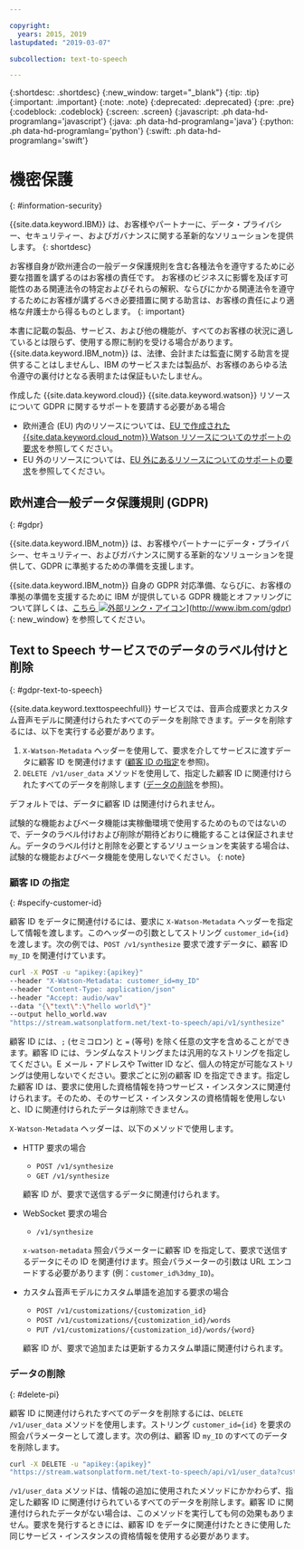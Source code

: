 ```yaml
---

copyright:
  years: 2015, 2019
lastupdated: "2019-03-07"

subcollection: text-to-speech

---
```


{:shortdesc: .shortdesc}
{:new_window: target="_blank"}
{:tip: .tip}
{:important: .important}
{:note: .note}
{:deprecated: .deprecated}
{:pre: .pre}
{:codeblock: .codeblock}
{:screen: .screen}
{:javascript: .ph data-hd-programlang='javascript'}
{:java: .ph data-hd-programlang='java'}
{:python: .ph data-hd-programlang='python'}
{:swift: .ph data-hd-programlang='swift'}

# 機密保護
{: #information-security}

{{site.data.keyword.IBM}} は、お客様やパートナーに、データ・プライバシー、セキュリティー、およびガバナンスに関する革新的なソリューションを提供します。
{: shortdesc}

お客様自身が欧州連合の一般データ保護規則を含む各種法令を遵守するために必要な措置を講ずるのはお客様の責任です。 お客様のビジネスに影響を及ぼす可能性のある関連法令の特定およびそれらの解釈、ならびにかかる関連法令を遵守するためにお客様が講ずるべき必要措置に関する助言は、お客様の責任により適格な弁護士から得るものとします。
{: important}

本書に記載の製品、サービス、および他の機能が、すべてのお客様の状況に適しているとは限らず、使用する際に制約を受ける場合があります。 {{site.data.keyword.IBM_notm}} は、法律、会計または監査に関する助言を提供することはしませんし、IBM のサービスまたは製品が、お客様のあらゆる法令遵守の裏付けとなる表明または保証もいたしません。

作成した {{site.data.keyword.cloud}} {{site.data.keyword.watson}} リソースについて GDPR に関するサポートを要請する必要がある場合

-   欧州連合 (EU) 内のリソースについては、[EU で作成された {{site.data.keyword.cloud_notm}} Watson リソースについてのサポートの要求](/docs/services/watson/getting-started-gdpr-sar.html#request-EU)を参照してください。
-   EU 外のリソースについては、[EU 外にあるリソースについてのサポートの要求](/docs/services/watson/getting-started-gdpr-sar.html#request-non-EU)を参照してください。

## 欧州連合一般データ保護規則 (GDPR)
{: #gdpr}

{{site.data.keyword.IBM_notm}} は、お客様やパートナーにデータ・プライバシー、セキュリティー、およびガバナンスに関する革新的なソリューションを提供して、GDPR に準拠するための準備を支援します。

{{site.data.keyword.IBM_notm}} 自身の GDPR 対応準備、ならびに、お客様の準拠の準備を支援するために IBM が提供している GDPR 機能とオファリングについて詳しくは、[こちら ![外部リンク・アイコン](../../icons/launch-glyph.svg "外部リンク・アイコン")](../../icons/launch-glyph.svg "外部リンク・アイコン")](http://www.ibm.com/gdpr){: new_window} を参照してください。

## Text to Speech サービスでのデータのラベル付けと削除
{: #gdpr-text-to-speech}

{{site.data.keyword.texttospeechfull}} サービスでは、音声合成要求とカスタム音声モデルに関連付けられたすべてのデータを削除できます。データを削除するには、以下を実行する必要があります。

1.  `X-Watson-Metadata` ヘッダーを使用して、要求を介してサービスに渡すデータに顧客 ID を関連付けます ([顧客 ID の指定](#specify-customer-id)を参照)。
1.  `DELETE /v1/user_data` メソッドを使用して、指定した顧客 ID に関連付けられたすべてのデータを削除します ([データの削除](#delete-pi)を参照)。

デフォルトでは、データに顧客 ID は関連付けられません。

試験的な機能およびベータ機能は実稼働環境で使用するためのものではないので、データのラベル付けおよび削除が期待どおりに機能することは保証されません。データのラベル付けと削除を必要とするソリューションを実装する場合は、試験的な機能およびベータ機能を使用しないでください。
{: note}

### 顧客 ID の指定
{: #specify-customer-id}

顧客 ID をデータに関連付けるには、要求に `X-Watson-Metadata` ヘッダーを指定して情報を渡します。このヘッダーの引数としてストリング `customer_id={id}` を渡します。次の例では、`POST /v1/synthesize` 要求で渡すデータに、顧客 ID `my_ID` を関連付けています。

```bash
curl -X POST -u "apikey:{apikey}"
--header "X-Watson-Metadata: customer_id=my_ID"
--header "Content-Type: application/json"
--header "Accept: audio/wav"
--data "{\"text\":\"hello world\"}"
--output hello_world.wav
"https://stream.watsonplatform.net/text-to-speech/api/v1/synthesize"
```

顧客 ID には、`;` (セミコロン) と `=` (等号) を除く任意の文字を含めることができます。顧客 ID には、ランダムなストリングまたは汎用的なストリングを指定してください。E メール・アドレスや Twitter ID など、個人の特定が可能なストリングは使用しないでください。要求ごとに別の顧客 ID を指定できます。指定した顧客 ID は、要求に使用した資格情報を持つサービス・インスタンスに関連付けられます。そのため、そのサービス・インスタンスの資格情報を使用しないと、ID に関連付けられたデータは削除できません。

`X-Watson-Metadata` ヘッダーは、以下のメソッドで使用します。

-   HTTP 要求の場合
    -   `POST /v1/synthesize`
    -   `GET /v1/synthesize`

    顧客 ID が、要求で送信するデータに関連付けられます。

-   WebSocket 要求の場合
    -   `/v1/synthesize`

    `x-watson-metadata` 照会パラメーターに顧客 ID を指定して、要求で送信するデータにその ID を関連付けます。照会パラメーターの引数は URL エンコードする必要があります (例：`customer_id%3dmy_ID`)。

-   カスタム音声モデルにカスタム単語を追加する要求の場合
    -   `POST /v1/customizations/{customization_id}`
    -   `POST /v1/customizations/{customization_id}/words`
    -   `PUT /v1/customizations/{customization_id}/words/{word}`

    顧客 ID が、要求で追加または更新するカスタム単語に関連付けられます。

### データの削除
{: #delete-pi}

顧客 ID に関連付けられたすべてのデータを削除するには、`DELETE /v1/user_data` メソッドを使用します。ストリング `customer_id={id}` を要求の照会パラメーターとして渡します。次の例は、顧客 ID `my_ID` のすべてのデータを削除します。

```bash
curl -X DELETE -u "apikey:{apikey}"
"https://stream.watsonplatform.net/text-to-speech/api/v1/user_data?customer_id=my_ID"
```

`/v1/user_data` メソッドは、情報の追加に使用されたメソッドにかかわらず、指定した顧客 ID に関連付けられているすべてのデータを削除します。顧客 ID に関連付けられたデータがない場合は、このメソッドを実行しても何の効果もありません。要求を発行するときには、顧客 ID をデータに関連付けたときに使用した同じサービス・インスタンスの資格情報を使用する必要があります。
